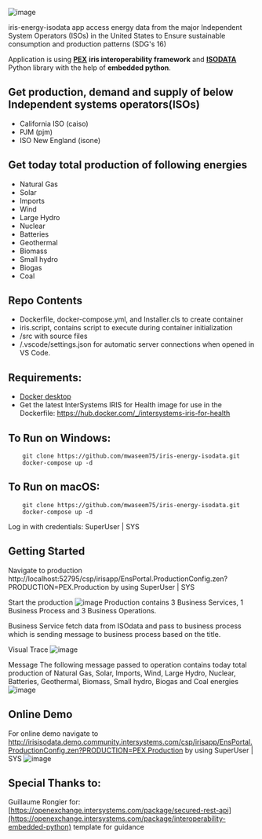 ![image](https://user-images.githubusercontent.com/18219467/189523406-1da330b7-080b-4a06-95f5-701cbe1e21d3.png)

iris-energy-isodata app access energy data from the major Independent System Operators (ISOs) in the United States to Ensure sustainable consumption and production patterns (SDG's 16)


Application is using [**PEX**](https://docs.intersystems.com/irislatest/csp/docbook/DocBook.UI.Page.cls?KEY=EPEX_INTRO) **iris interoperability framework** and [**ISODATA**](https://pypi.org/project/isodata/0.5.0/) Python library with the help of **embedded python**. 

## Get production, demand and supply of below Independent systems operators(ISOs) 
* California ISO (caiso)
* PJM (pjm)
* ISO New England (isone)

## Get today total production of following energies
* Natural Gas 
* Solar       
* Imports     
* Wind        
* Large Hydro 
* Nuclear     
* Batteries   
* Geothermal  
* Biomass     
* Small hydro 
* Biogas      
* Coal       

## Repo Contents   
* Dockerfile, docker-compose.yml, and Installer.cls to create container
* iris.script, contains script to execute during container initialization 
* /src with source files 
* /.vscode/settings.json for automatic server connections when opened in VS Code.

## Requirements:  
* [Docker desktop]( https://www.docker.com/products/docker-desktop)
* Get the latest InterSystems IRIS for Health image for use in the Dockerfile: https://hub.docker.com/_/intersystems-iris-for-health  

## To Run on Windows:  
```
	git clone https://github.com/mwaseem75/iris-energy-isodata.git  
	docker-compose up -d  
```
## To Run on macOS:  

```
	git clone https://github.com/mwaseem75/iris-energy-isodata.git
	docker-compose up -d  
```
Log in with credentials: SuperUser | SYS

## Getting Started 
Navigate to production
http://localhost:52795/csp/irisapp/EnsPortal.ProductionConfig.zen?PRODUCTION=PEX.Production  by using SuperUser | SYS

Start the production
![image](https://user-images.githubusercontent.com/18219467/190370238-ac152029-5ec0-4c79-8b59-239d3c81fadd.png)
Production contains 3 Business Services, 1 Business Process and 3 Business Operations.

Business Service fetch data from ISOdata and pass to business process which is sending message to business process based on the title. 


Visual Trace
![image](https://user-images.githubusercontent.com/18219467/189573214-36d3f351-f688-4be1-8b12-cbde9b18fec4.png)

Message
The following message passed to operation contains today total production of Natural Gas, Solar, Imports, Wind, Large Hydro, Nuclear, Batteries, Geothermal, Biomass, Small hydro, Biogas and Coal energies  
![image](https://user-images.githubusercontent.com/18219467/189573344-f32fbb6c-73bf-4e5f-8453-8effc396f556.png)

## Online Demo
For online demo navigate to 
http://irisisodata.demo.community.intersystems.com/csp/irisapp/EnsPortal.ProductionConfig.zen?PRODUCTION=PEX.Production by using SuperUser | SYS
![image](https://user-images.githubusercontent.com/18219467/190374380-548eb1bc-8593-47c5-9b22-e58d9ee1de3a.png)


## Special Thanks to:
Guillaume Rongier for: [https://openexchange.intersystems.com/package/secured-rest-api](https://openexchange.intersystems.com/package/interoperability-embedded-python) template for guidance
